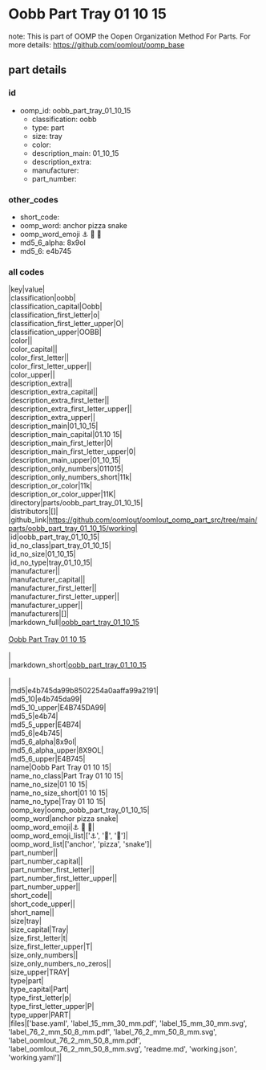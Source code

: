 # Oobb Part Tray 01 10 15  

note: This is part of OOMP the Oopen Organization Method For Parts. For more details: https://github.com/oomlout/oomp_base

##  part details





### id
* oomp_id: oobb_part_tray_01_10_15
  * classification: oobb
  * type: part
  * size: tray
  * color: 
  * description_main: 01_10_15
  * description_extra: 
  * manufacturer: 
  * part_number: 

### other_codes
* short_code: 
* oomp_word: anchor pizza snake
* oomp_word_emoji :anchor: :pizza: :snake:
* md5_6_alpha: 8x9ol
* md5_6: e4b745

### all codes 
|key|value|  
|classification|oobb|  
|classification_capital|Oobb|  
|classification_first_letter|o|  
|classification_first_letter_upper|O|  
|classification_upper|OOBB|  
|color||  
|color_capital||  
|color_first_letter||  
|color_first_letter_upper||  
|color_upper||  
|description_extra||  
|description_extra_capital||  
|description_extra_first_letter||  
|description_extra_first_letter_upper||  
|description_extra_upper||  
|description_main|01_10_15|  
|description_main_capital|01.10 15|  
|description_main_first_letter|0|  
|description_main_first_letter_upper|0|  
|description_main_upper|01_10_15|  
|description_only_numbers|011015|  
|description_only_numbers_short|11k|  
|description_or_color|11k|  
|description_or_color_upper|11K|  
|directory|parts/oobb_part_tray_01_10_15|  
|distributors|[]|  
|github_link|https://github.com/oomlout/oomlout_oomp_part_src/tree/main/parts/oobb_part_tray_01_10_15/working|  
|id|oobb_part_tray_01_10_15|  
|id_no_class|part_tray_01_10_15|  
|id_no_size|01_10_15|  
|id_no_type|tray_01_10_15|  
|manufacturer||  
|manufacturer_capital||  
|manufacturer_first_letter||  
|manufacturer_first_letter_upper||  
|manufacturer_upper||  
|manufacturers|[]|  
|markdown_full|[oobb_part_tray_01_10_15](https://github.com/oomlout/oomlout_oomp_part_src/tree/main/parts/oobb_part_tray_01_10_15/working)<br>[](https://github.com/oomlout/oomlout_oomp_part_src/tree/main/parts/oobb_part_tray_01_10_15/working)<br>[Oobb Part Tray 01 10 15](https://github.com/oomlout/oomlout_oomp_part_src/tree/main/parts/oobb_part_tray_01_10_15/working)<br><br>|  
|markdown_short|[oobb_part_tray_01_10_15](https://github.com/oomlout/oomlout_oomp_part_src/tree/main/parts/oobb_part_tray_01_10_15/working)<br><br>|  
|md5|e4b745da99b8502254a0aaffa99a2191|  
|md5_10|e4b745da99|  
|md5_10_upper|E4B745DA99|  
|md5_5|e4b74|  
|md5_5_upper|E4B74|  
|md5_6|e4b745|  
|md5_6_alpha|8x9ol|  
|md5_6_alpha_upper|8X9OL|  
|md5_6_upper|E4B745|  
|name|Oobb Part Tray 01 10 15|  
|name_no_class|Part Tray 01 10 15|  
|name_no_size|01 10 15|  
|name_no_size_short|01 10 15|  
|name_no_type|Tray 01 10 15|  
|oomp_key|oomp_oobb_part_tray_01_10_15|  
|oomp_word|anchor pizza snake|  
|oomp_word_emoji|:anchor: :pizza: :snake:|  
|oomp_word_emoji_list|[':anchor:', ':pizza:', ':snake:']|  
|oomp_word_list|['anchor', 'pizza', 'snake']|  
|part_number||  
|part_number_capital||  
|part_number_first_letter||  
|part_number_first_letter_upper||  
|part_number_upper||  
|short_code||  
|short_code_upper||  
|short_name||  
|size|tray|  
|size_capital|Tray|  
|size_first_letter|t|  
|size_first_letter_upper|T|  
|size_only_numbers||  
|size_only_numbers_no_zeros||  
|size_upper|TRAY|  
|type|part|  
|type_capital|Part|  
|type_first_letter|p|  
|type_first_letter_upper|P|  
|type_upper|PART|  
|files|['base.yaml', 'label_15_mm_30_mm.pdf', 'label_15_mm_30_mm.svg', 'label_76_2_mm_50_8_mm.pdf', 'label_76_2_mm_50_8_mm.svg', 'label_oomlout_76_2_mm_50_8_mm.pdf', 'label_oomlout_76_2_mm_50_8_mm.svg', 'readme.md', 'working.json', 'working.yaml']|  
